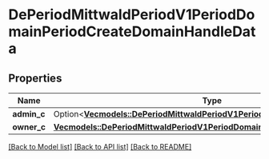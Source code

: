 # DePeriodMittwaldPeriodV1PeriodDomainPeriodCreateDomainHandleData

## Properties

Name | Type | Description | Notes
------------ | ------------- | ------------- | -------------
**admin_c** | Option<[**Vec<models::DePeriodMittwaldPeriodV1PeriodDomainPeriodHandleField>**](de.mittwald.v1.domain.HandleField.md)> |  | [optional]
**owner_c** | [**Vec<models::DePeriodMittwaldPeriodV1PeriodDomainPeriodHandleField>**](de.mittwald.v1.domain.HandleField.md) |  | 

[[Back to Model list]](../README.md#documentation-for-models) [[Back to API list]](../README.md#documentation-for-api-endpoints) [[Back to README]](../README.md)


